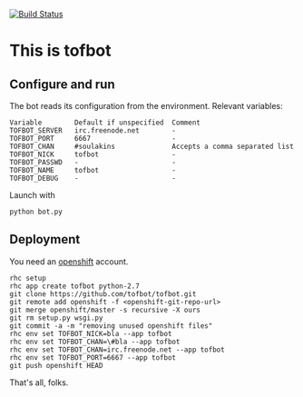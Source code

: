 [![Build Status](https://travis-ci.org/soulaklabs/tofbot.svg)](https://travis-ci.org/soulaklabs/tofbot)

This is tofbot
==============

Configure and run
-----------------

The bot reads its configuration from the environment. Relevant variables:

    Variable        Default if unspecified  Comment
    TOFBOT_SERVER   irc.freenode.net        -
    TOFBOT_PORT     6667                    -
    TOFBOT_CHAN     #soulakins              Accepts a comma separated list
    TOFBOT_NICK     tofbot                  -
    TOFBOT_PASSWD   -                       -
    TOFBOT_NAME     tofbot                  -
    TOFBOT_DEBUG    -                       -

Launch with

    python bot.py

Deployment
----------

You need an [openshift](https://www.openshift.com/) account.

    rhc setup
    rhc app create tofbot python-2.7
    git clone https://github.com/tofbot/tofbot.git
    git remote add openshift -f <openshift-git-repo-url>
    git merge openshift/master -s recursive -X ours
    git rm setup.py wsgi.py
    git commit -a -m "removing unused openshift files"
    rhc env set TOFBOT_NICK=bla --app tofbot
    rhc env set TOFBOT_CHAN=\#bla --app tofbot
    rhc env set TOFBOT_CHAN=irc.freenode.net --app tofbot
    rhc env set TOFBOT_PORT=6667 --app tofbot
    git push openshift HEAD

That's all, folks.
